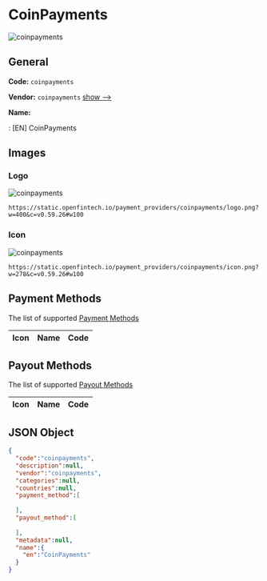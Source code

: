 
# CoinPayments 
![coinpayments](https://static.openfintech.io/payment_providers/coinpayments/logo.png?w=400&c=v0.59.26#w100)  

## General 
 
**Code:** `coinpayments` 
 
**Vendor:** `coinpayments` [show -->](/vendors/coinpayments/) 
 
**Name:** 
 
:	[EN] CoinPayments 
 

## Images 

### Logo 
 
![coinpayments](https://static.openfintech.io/payment_providers/coinpayments/logo.png?w=400&c=v0.59.26#w100)  

```
https://static.openfintech.io/payment_providers/coinpayments/logo.png?w=400&c=v0.59.26#w100
```  

### Icon 
 
![coinpayments](https://static.openfintech.io/payment_providers/coinpayments/icon.png?w=278&c=v0.59.26#w100)  

```
https://static.openfintech.io/payment_providers/coinpayments/icon.png?w=278&c=v0.59.26#w100
```  

## Payment Methods 
 
The list of supported [Payment Methods](/payment-methods/) 

|Icon|Name|Code| 
|:---:|:---:|:---:| 
 

## Payout Methods 
 
The list of supported [Payout Methods](/payout-methods/) 

|Icon|Name|Code| 
|:---:|:---:|:---:| 
 

## JSON Object 

```json
{
  "code":"coinpayments",
  "description":null,
  "vendor":"coinpayments",
  "categories":null,
  "countries":null,
  "payment_method":[
    
  ],
  "payout_method":[
    
  ],
  "metadata":null,
  "name":{
    "en":"CoinPayments"
  }
}
```  
